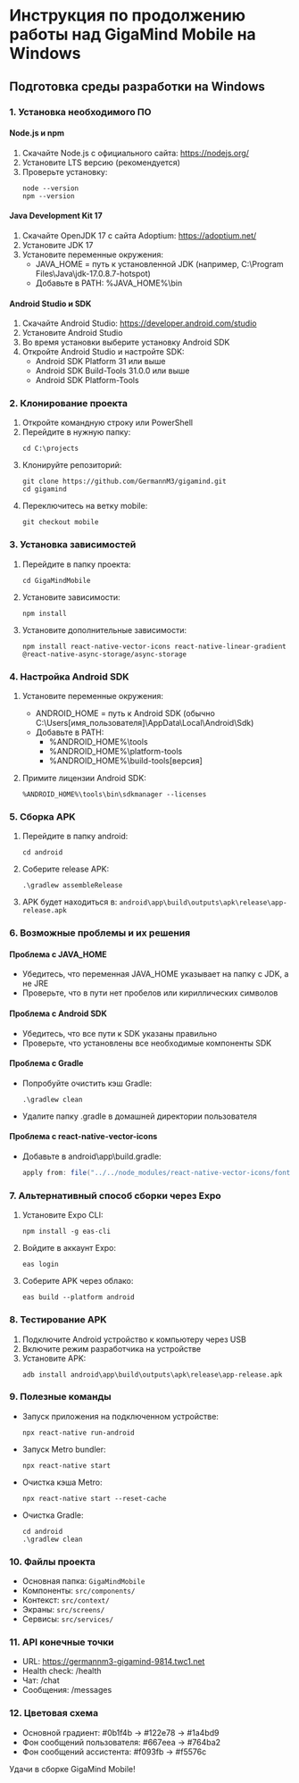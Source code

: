 # Инструкция по продолжению работы над GigaMind Mobile на Windows

## Подготовка среды разработки на Windows

### 1. Установка необходимого ПО

#### Node.js и npm
1. Скачайте Node.js с официального сайта: https://nodejs.org/
2. Установите LTS версию (рекомендуется)
3. Проверьте установку:
   ```
   node --version
   npm --version
   ```

#### Java Development Kit 17
1. Скачайте OpenJDK 17 с сайта Adoptium: https://adoptium.net/
2. Установите JDK 17
3. Установите переменные окружения:
   - JAVA_HOME = путь к установленной JDK (например, C:\Program Files\Java\jdk-17.0.8.7-hotspot)
   - Добавьте в PATH: %JAVA_HOME%\bin

#### Android Studio и SDK
1. Скачайте Android Studio: https://developer.android.com/studio
2. Установите Android Studio
3. Во время установки выберите установку Android SDK
4. Откройте Android Studio и настройте SDK:
   - Android SDK Platform 31 или выше
   - Android SDK Build-Tools 31.0.0 или выше
   - Android SDK Platform-Tools

### 2. Клонирование проекта

1. Откройте командную строку или PowerShell
2. Перейдите в нужную папку:
   ```
   cd C:\projects
   ```
3. Клонируйте репозиторий:
   ```
   git clone https://github.com/GermannM3/gigamind.git
   cd gigamind
   ```
4. Переключитесь на ветку mobile:
   ```
   git checkout mobile
   ```

### 3. Установка зависимостей

1. Перейдите в папку проекта:
   ```
   cd GigaMindMobile
   ```
2. Установите зависимости:
   ```
   npm install
   ```
3. Установите дополнительные зависимости:
   ```
   npm install react-native-vector-icons react-native-linear-gradient @react-native-async-storage/async-storage
   ```

### 4. Настройка Android SDK

1. Установите переменные окружения:
   - ANDROID_HOME = путь к Android SDK (обычно C:\Users\[имя_пользователя]\AppData\Local\Android\Sdk)
   - Добавьте в PATH:
     - %ANDROID_HOME%\tools
     - %ANDROID_HOME%\platform-tools
     - %ANDROID_HOME%\build-tools\[версия]

2. Примите лицензии Android SDK:
   ```
   %ANDROID_HOME%\tools\bin\sdkmanager --licenses
   ```

### 5. Сборка APK

1. Перейдите в папку android:
   ```
   cd android
   ```
2. Соберите release APK:
   ```
   .\gradlew assembleRelease
   ```
3. APK будет находиться в:
   `android\app\build\outputs\apk\release\app-release.apk`

### 6. Возможные проблемы и их решения

#### Проблема с JAVA_HOME
- Убедитесь, что переменная JAVA_HOME указывает на папку с JDK, а не JRE
- Проверьте, что в пути нет пробелов или кириллических символов

#### Проблема с Android SDK
- Убедитесь, что все пути к SDK указаны правильно
- Проверьте, что установлены все необходимые компоненты SDK

#### Проблема с Gradle
- Попробуйте очистить кэш Gradle:
  ```
  .\gradlew clean
  ```
- Удалите папку .gradle в домашней директории пользователя

#### Проблема с react-native-vector-icons
- Добавьте в android\app\build.gradle:
  ```gradle
  apply from: file("../../node_modules/react-native-vector-icons/fonts.gradle");
  ```

### 7. Альтернативный способ сборки через Expo

1. Установите Expo CLI:
   ```
   npm install -g eas-cli
   ```
2. Войдите в аккаунт Expo:
   ```
   eas login
   ```
3. Соберите APK через облако:
   ```
   eas build --platform android
   ```

### 8. Тестирование APK

1. Подключите Android устройство к компьютеру через USB
2. Включите режим разработчика на устройстве
3. Установите APK:
   ```
   adb install android\app\build\outputs\apk\release\app-release.apk
   ```

### 9. Полезные команды

- Запуск приложения на подключенном устройстве:
  ```
  npx react-native run-android
  ```
- Запуск Metro bundler:
  ```
  npx react-native start
  ```
- Очистка кэша Metro:
  ```
  npx react-native start --reset-cache
  ```
- Очистка Gradle:
  ```
  cd android
  .\gradlew clean
  ```

### 10. Файлы проекта

- Основная папка: `GigaMindMobile`
- Компоненты: `src/components/`
- Контекст: `src/context/`
- Экраны: `src/screens/`
- Сервисы: `src/services/`

### 11. API конечные точки

- URL: https://germannm3-gigamind-9814.twc1.net
- Health check: /health
- Чат: /chat
- Сообщения: /messages

### 12. Цветовая схема

- Основной градиент: #0b1f4b → #122e78 → #1a4bd9
- Фон сообщений пользователя: #667eea → #764ba2
- Фон сообщений ассистента: #f093fb → #f5576c

Удачи в сборке GigaMind Mobile!